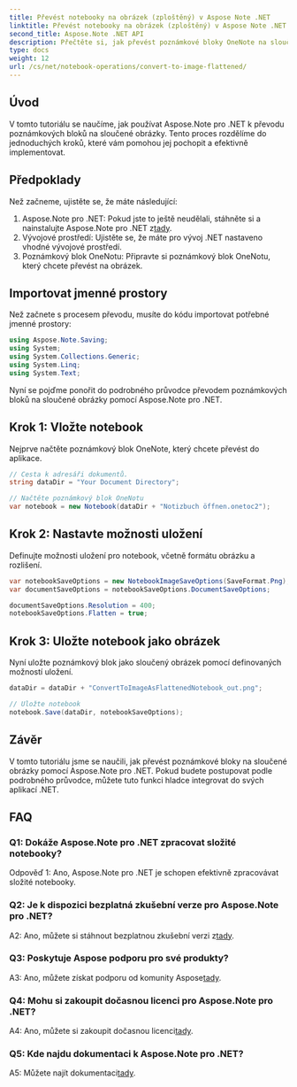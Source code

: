 ```yaml
---
title: Převést notebooky na obrázek (zploštěný) v Aspose Note .NET
linktitle: Převést notebooky na obrázek (zploštěný) v Aspose Note .NET
second_title: Aspose.Note .NET API
description: Přečtěte si, jak převést poznámkové bloky OneNote na sloučené obrázky pomocí Aspose.Note pro .NET. Podrobný průvodce pro bezproblémovou integraci.
type: docs
weight: 12
url: /cs/net/notebook-operations/convert-to-image-flattened/
---
```

## Úvod

V tomto tutoriálu se naučíme, jak používat Aspose.Note pro .NET k převodu poznámkových bloků na sloučené obrázky. Tento proces rozdělíme do jednoduchých kroků, které vám pomohou jej pochopit a efektivně implementovat.

## Předpoklady

Než začneme, ujistěte se, že máte následující:

1.  Aspose.Note pro .NET: Pokud jste to ještě neudělali, stáhněte si a nainstalujte Aspose.Note pro .NET z[tady](https://releases.aspose.com/note/net/).
2. Vývojové prostředí: Ujistěte se, že máte pro vývoj .NET nastaveno vhodné vývojové prostředí.
3. Poznámkový blok OneNotu: Připravte si poznámkový blok OneNotu, který chcete převést na obrázek.

## Importovat jmenné prostory

Než začnete s procesem převodu, musíte do kódu importovat potřebné jmenné prostory:

```csharp
using Aspose.Note.Saving;
using System;
using System.Collections.Generic;
using System.Linq;
using System.Text;
```

Nyní se pojďme ponořit do podrobného průvodce převodem poznámkových bloků na sloučené obrázky pomocí Aspose.Note pro .NET.

## Krok 1: Vložte notebook

Nejprve načtěte poznámkový blok OneNote, který chcete převést do aplikace.

```csharp
// Cesta k adresáři dokumentů.
string dataDir = "Your Document Directory";

// Načtěte poznámkový blok OneNotu
var notebook = new Notebook(dataDir + "Notizbuch öffnen.onetoc2");
```

## Krok 2: Nastavte možnosti uložení

Definujte možnosti uložení pro notebook, včetně formátu obrázku a rozlišení.

```csharp
var notebookSaveOptions = new NotebookImageSaveOptions(SaveFormat.Png);
var documentSaveOptions = notebookSaveOptions.DocumentSaveOptions;

documentSaveOptions.Resolution = 400;
notebookSaveOptions.Flatten = true;
```

## Krok 3: Uložte notebook jako obrázek

Nyní uložte poznámkový blok jako sloučený obrázek pomocí definovaných možností uložení.

```csharp
dataDir = dataDir + "ConvertToImageAsFlattenedNotebook_out.png";

// Uložte notebook
notebook.Save(dataDir, notebookSaveOptions);
```

## Závěr

V tomto tutoriálu jsme se naučili, jak převést poznámkové bloky na sloučené obrázky pomocí Aspose.Note pro .NET. Pokud budete postupovat podle podrobného průvodce, můžete tuto funkci hladce integrovat do svých aplikací .NET.

## FAQ

### Q1: Dokáže Aspose.Note pro .NET zpracovat složité notebooky?

Odpověď 1: Ano, Aspose.Note pro .NET je schopen efektivně zpracovávat složité notebooky.

### Q2: Je k dispozici bezplatná zkušební verze pro Aspose.Note pro .NET?

 A2: Ano, můžete si stáhnout bezplatnou zkušební verzi z[tady](https://releases.aspose.com/).

### Q3: Poskytuje Aspose podporu pro své produkty?

 A3: Ano, můžete získat podporu od komunity Aspose[tady](https://forum.aspose.com/c/note/28).

### Q4: Mohu si zakoupit dočasnou licenci pro Aspose.Note pro .NET?

 A4: Ano, můžete si zakoupit dočasnou licenci[tady](https://purchase.aspose.com/temporary-license/).

### Q5: Kde najdu dokumentaci k Aspose.Note pro .NET?

 A5: Můžete najít dokumentaci[tady](https://reference.aspose.com/note/net/).